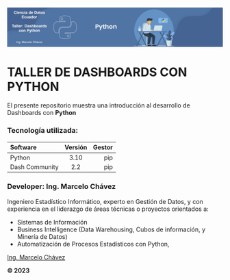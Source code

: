 
<p align="center"><img src="assets/python-banner_1.png"/></p>

# TALLER DE DASHBOARDS CON PYTHON <br>
El presente repositorio muestra una introducción al desarrollo de Dashboards con **Python**
### Tecnología utilizada: <br>

| Software       | Versión | Gestor |
| :---           | :----:  | ---:   |
| Python         | 3.10    | pip    |
| Dash Community | 2.2     | pip    |

### Developer: Ing. Marcelo Chávez <br>
Ingeniero Estadístico Informático, experto en Gestión de Datos, y con experiencia en el liderazgo de áreas técnicas o proyectos orientados a:

* Sistemas de Información
* Business Intelligence (Data Warehousing, Cubos de información, y Minería de Datos)
* Automatización de Procesos Estadísticos con Python, 

[Ing. Marcelo Chávez](https://www.linkedin.com/in/marcelochavezec/)

**© 2023**